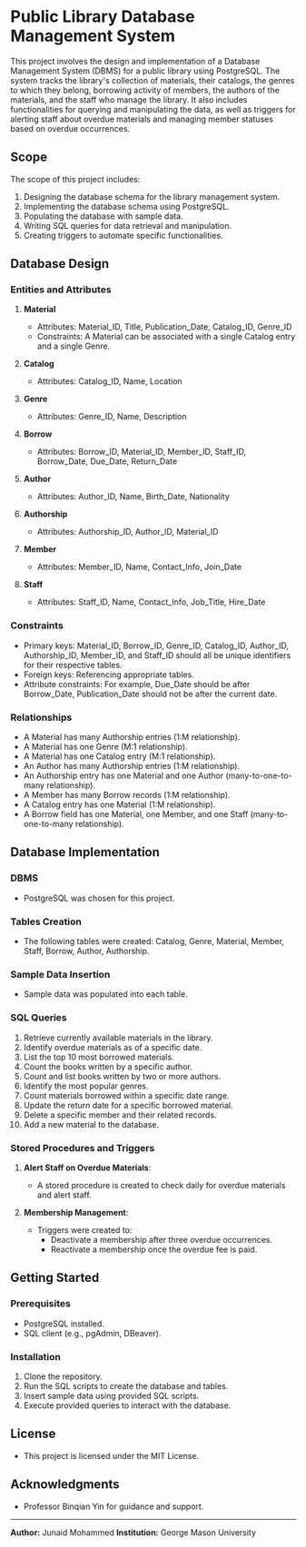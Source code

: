 # Public Library Database Management System

This project involves the design and implementation of a Database Management System (DBMS) for a public library using PostgreSQL. The system tracks the library's collection of materials, their catalogs, the genres to which they belong, borrowing activity of members, the authors of the materials, and the staff who manage the library. It also includes functionalities for querying and manipulating the data, as well as triggers for alerting staff about overdue materials and managing member statuses based on overdue occurrences.

## Scope

The scope of this project includes:
1. Designing the database schema for the library management system.
2. Implementing the database schema using PostgreSQL.
3. Populating the database with sample data.
4. Writing SQL queries for data retrieval and manipulation.
5. Creating triggers to automate specific functionalities.

## Database Design

### Entities and Attributes
1. **Material**
   - Attributes: Material_ID, Title, Publication_Date, Catalog_ID, Genre_ID
   - Constraints: A Material can be associated with a single Catalog entry and a single Genre.

2. **Catalog**
   - Attributes: Catalog_ID, Name, Location

3. **Genre**
   - Attributes: Genre_ID, Name, Description

4. **Borrow**
   - Attributes: Borrow_ID, Material_ID, Member_ID, Staff_ID, Borrow_Date, Due_Date, Return_Date

5. **Author**
   - Attributes: Author_ID, Name, Birth_Date, Nationality

6. **Authorship**
   - Attributes: Authorship_ID, Author_ID, Material_ID

7. **Member**
   - Attributes: Member_ID, Name, Contact_Info, Join_Date

8. **Staff**
   - Attributes: Staff_ID, Name, Contact_Info, Job_Title, Hire_Date

### Constraints
- Primary keys: Material_ID, Borrow_ID, Genre_ID, Catalog_ID, Author_ID, Authorship_ID, Member_ID, and Staff_ID should all be unique identifiers for their respective tables.
- Foreign keys: Referencing appropriate tables.
- Attribute constraints: For example, Due_Date should be after Borrow_Date, Publication_Date should not be after the current date.

### Relationships
- A Material has many Authorship entries (1:M relationship).
- A Material has one Genre (M:1 relationship).
- A Material has one Catalog entry (M:1 relationship).
- An Author has many Authorship entries (1:M relationship).
- An Authorship entry has one Material and one Author (many-to-one-to-many relationship).
- A Member has many Borrow records (1:M relationship).
- A Catalog entry has one Material (1:M relationship).
- A Borrow field has one Material, one Member, and one Staff (many-to-one-to-many relationship).

## Database Implementation

### DBMS
- PostgreSQL was chosen for this project.

### Tables Creation
- The following tables were created: Catalog, Genre, Material, Member, Staff, Borrow, Author, Authorship.

### Sample Data Insertion
- Sample data was populated into each table.

### SQL Queries

1. Retrieve currently available materials in the library.
2. Identify overdue materials as of a specific date.
3. List the top 10 most borrowed materials.
4. Count the books written by a specific author.
5. Count and list books written by two or more authors.
6. Identify the most popular genres.
7. Count materials borrowed within a specific date range.
8. Update the return date for a specific borrowed material.
9. Delete a specific member and their related records.
10. Add a new material to the database.

### Stored Procedures and Triggers

1. **Alert Staff on Overdue Materials**: 
   - A stored procedure is created to check daily for overdue materials and alert staff.

2. **Membership Management**:
   - Triggers were created to:
     - Deactivate a membership after three overdue occurrences.
     - Reactivate a membership once the overdue fee is paid.

## Getting Started

### Prerequisites
- PostgreSQL installed.
- SQL client (e.g., pgAdmin, DBeaver).

### Installation
1. Clone the repository.
2. Run the SQL scripts to create the database and tables.
3. Insert sample data using provided SQL scripts.
4. Execute provided queries to interact with the database.

## License
- This project is licensed under the MIT License.

## Acknowledgments
- Professor Binqian Yin for guidance and support.

---

**Author:** Junaid Mohammed 
**Institution:** George Mason University
